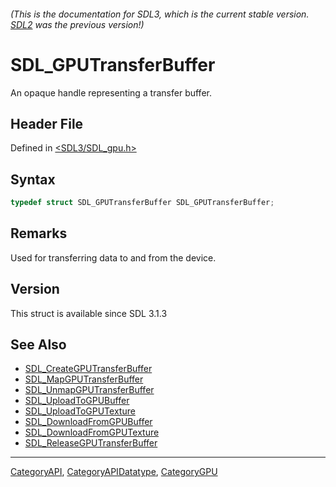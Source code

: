 ###### (This is the documentation for SDL3, which is the current stable version. [SDL2](https://wiki.libsdl.org/SDL2/) was the previous version!)
# SDL_GPUTransferBuffer

An opaque handle representing a transfer buffer.

## Header File

Defined in [<SDL3/SDL_gpu.h>](https://github.com/libsdl-org/SDL/blob/main/include/SDL3/SDL_gpu.h)

## Syntax

```c
typedef struct SDL_GPUTransferBuffer SDL_GPUTransferBuffer;
```

## Remarks

Used for transferring data to and from the device.

## Version

This struct is available since SDL 3.1.3

## See Also

- [SDL_CreateGPUTransferBuffer](SDL_CreateGPUTransferBuffer)
- [SDL_MapGPUTransferBuffer](SDL_MapGPUTransferBuffer)
- [SDL_UnmapGPUTransferBuffer](SDL_UnmapGPUTransferBuffer)
- [SDL_UploadToGPUBuffer](SDL_UploadToGPUBuffer)
- [SDL_UploadToGPUTexture](SDL_UploadToGPUTexture)
- [SDL_DownloadFromGPUBuffer](SDL_DownloadFromGPUBuffer)
- [SDL_DownloadFromGPUTexture](SDL_DownloadFromGPUTexture)
- [SDL_ReleaseGPUTransferBuffer](SDL_ReleaseGPUTransferBuffer)

----
[CategoryAPI](CategoryAPI), [CategoryAPIDatatype](CategoryAPIDatatype), [CategoryGPU](CategoryGPU)

